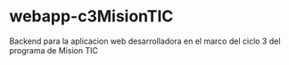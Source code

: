 # webapp-c3MisionTIC
Backend para la aplicacion web desarrolladora en el marco del ciclo 3 del programa de Mision TIC

